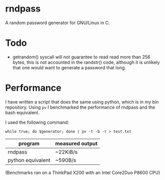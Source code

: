 rndpass
=======

A random password generator for GNU/Linux in C.

Todo
====

- getrandom() syscall will not guarantee to read read more than 256 bytes, this
is not accounted in the randstr() code, although it is unlikely that one would
want to generate a password that long.

Performance
===========

I have written a script that does the same using python, which is in my bin
repository. Using `pv` I benchmarked the performance of rndpass and the bash
equivalent.

I used the following command:

```
while true; do $generator; done | pv -t -b -r > test.txt
```

| program           | measured output |
|-------------------|-----------------|
| rndpass           | ~22KiB/s        |
| python equivalent | ~590B/s         |

(Benchmarks ran on a ThinkPad X200 with an Intel Core2Duo P8600 CPU)
